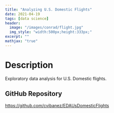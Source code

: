 ```yaml
---
title: "Analyzing U.S. Domestic Flights"
date: 2021-04-19
tags: [data science]
header:
  image: "/images/conrad/flight.jpg"
  img_style: "width:500px;height:333px;"
excerpt: ""
mathjax: "true"
---
```


# Description
Exploratory data analysis for U.S. Domestic flights.

## GitHub Repository
<a href="https://github.com/cvibanez/EDAUsDomesticFlights">https://github.com/cvibanez/EDAUsDomesticFlights</a>
